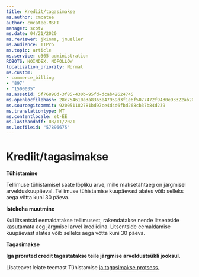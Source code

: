 ```yaml
---
title: Krediit/tagasimakse
ms.author: cmcatee
author: cmcatee-MSFT
manager: scotv
ms.date: 04/21/2020
ms.reviewer: jkinma, jmueller
ms.audience: ITPro
ms.topic: article
ms.service: o365-administration
ROBOTS: NOINDEX, NOFOLLOW
localization_priority: Normal
ms.custom:
- commerce_billing
- "897"
- "1500035"
ms.assetid: 5f76890d-3f85-430b-95fd-dcab42624745
ms.openlocfilehash: 28c754610a3a8363e47959d3f1e6f5077472f9430e93322ab20cba2ad0ac7390
ms.sourcegitcommit: 920051182781bd97ce4d4d6fbd268cb37b84d239
ms.translationtype: MT
ms.contentlocale: et-EE
ms.lasthandoff: 08/11/2021
ms.locfileid: "57896675"
---
```

# <a name="creditrefund"></a>Krediit/tagasimakse

**Tühistamine**
  
Tellimuse tühistamisel saate lõpliku arve, mille maksetähtaeg on järgmisel arvelduskuupäeval. Tellimuse tühistamise kuupäevast alates võib selleks aega võtta kuni 30 päeva.
  
**Istekoha muutmine**
  
Kui litsentsid eemaldatakse tellimusest, rakendatakse nende litsentside kasutamata aeg järgmisel arvel krediidina. Litsentside eemaldamise kuupäevast alates võib selleks aega võtta kuni 30 päeva.

**Tagasimakse**

**Iga prorated credit tagastatakse teile järgmise arveldustsükli jooksul.**

Lisateavet leiate teemast Tühistamise [ja tagasimakse protsess.](https://docs.microsoft.com/microsoft-365/commerce/subscriptions/cancel-your-subscription) 
